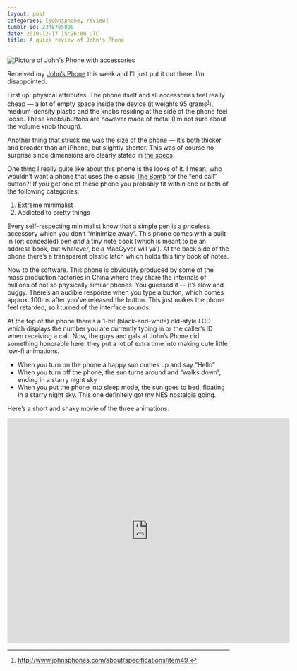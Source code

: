 ```yaml
---
layout: post
categories: [johnsphone, review]
tumblr_id: 2348765800
date: 2010-12-17 15:26:00 UTC
title: A quick review of John's Phone
---
```


<p><img src="http://farm6.static.flickr.com/5001/5268844082_388e53b758_z.jpg" alt="Picture of John's Phone with accessories"/></p>

<p>Received my <a href="http://www.johnsphones.com/">John&#8217;s Phone</a> this week and I&#8217;ll just put it out there: I&#8217;m disappointed.</p>

<p>First up: physical attributes. The phone itself and all accessories feel really cheap &#8212; a lot of empty space inside the device (it weights 95 grams<sup id="fnref:p2348765800-1"><a href="#fn:p2348765800-1" rel="footnote">1</a></sup>), medium-density plastic and the knobs residing at the side of the phone feel loose. These knobs/buttons are however made of metal (I&#8217;m not sure about the volume knob though).</p>

<p>Another thing that struck me was the size of the phone &#8212; it&#8217;s both thicker and broader than an iPhone, but slightly shorter. This was of course no surprise since dimensions are clearly stated in <a href="http://www.johnsphones.com/about/specifications/item49">the specs</a>.</p>

<p>One thing I really quite like about this phone is the looks of it. I mean, who wouldn&#8217;t want a phone that uses the classic <a href="http://en.wikipedia.org/wiki/Bomb_(symbol)">The Bomb</a> for the &#8220;end call&#8221; button?! If you get one of these phone you probably fit within one or both of the following categories:</p>

<ol>
<li>Extreme minimalist</li>
<li>Addicted to pretty things</li>
</ol>
<p>Every self-respecting minimalist know that a simple pen is a priceless accessory which you don&#8217;t &#8220;minimize away&#8221;. This phone comes with a built-in (or: concealed) pen <em>and</em> a tiny note book (which is meant to be an address book, but whatever, be a MacGyver will ya&#8217;). At the back side of the phone there&#8217;s a transparent plastic latch which holds this tiny book of notes.</p>

<p>Now to the software. This phone is obviously produced by some of the mass production factories in China where they share the internals of millions of not so physically similar phones. You guessed it &#8212; it&#8217;s slow and buggy. There&#8217;s an audible response when you type a button, which comes approx. 100ms after you&#8217;ve released the button. This just makes the phone feel retarded, so I turned of the interface sounds.</p>

<p>At the top of the phone there&#8217;s a 1-bit (black-and-white) old-style LCD which displays the number you are currently typing in or the caller&#8217;s ID when receiving a call. Now, the guys and gals at John&#8217;s Phone did something honorable here: they put a lot of extra time into making cute little low-fi animations.</p>

<ul>
<li>When you turn on the phone a happy sun comes up and say &#8220;Hello&#8221;</li>
<li>When you turn off the phone, the sun turns around and &#8220;walks down&#8221;, ending in a starry night sky</li>
<li>When you put the phone into sleep mode, the sun goes to bed, floating in a starry night sky. This one definitely got my NES nostalgia going.</li>
</ul>
<p>Here&#8217;s a short and shaky movie of the three animations:</p>

<iframe title="YouTube video player" class="youtube-player" type="text/html" width="640" height="510" src="http://www.youtube.com/embed/1aaTUQayYgI?rel=0" frameborder="0"></iframe>

<div class="footnotes">
<hr>
<ol>
<li id="fn:p2348765800-1">
<p><a href="http://www.johnsphones.com/about/specifications/item49%C2%A0">http://www.johnsphones.com/about/specifications/item49 </a><a href="#fnref:p2348765800-1" rev="footnote">↩</a></p>
</li>

</ol>
</div>